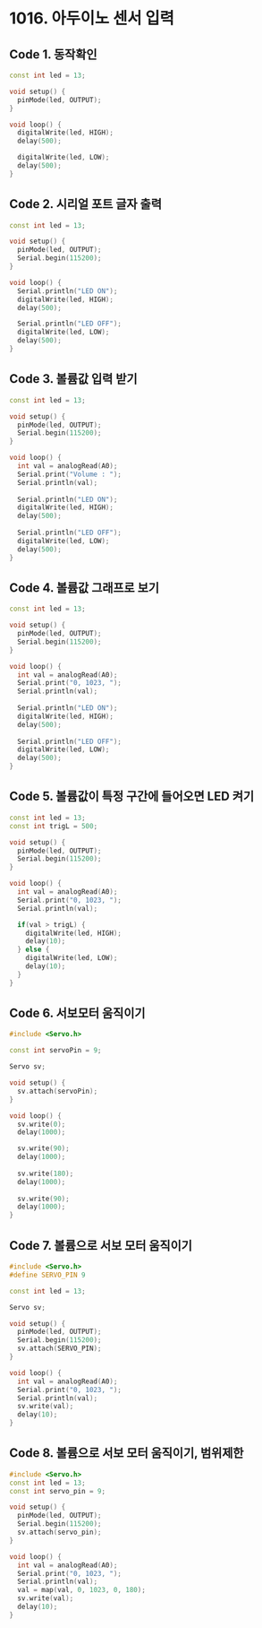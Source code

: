 # 1016. 아두이노 센서 입력

## Code 1. 동작확인

```cpp title="led-blink.ino" linenums="1" hl_lines="4"
const int led = 13;

void setup() {
  pinMode(led, OUTPUT);
}

void loop() {
  digitalWrite(led, HIGH);
  delay(500);

  digitalWrite(led, LOW);
  delay(500);
}
```

## Code 2. 시리얼 포트 글자 출력
```cpp title="led-serial1.ino" linenums="1" hl_lines="5"
const int led = 13;

void setup() {
  pinMode(led, OUTPUT);
  Serial.begin(115200);
}

void loop() {
  Serial.println("LED ON");
  digitalWrite(led, HIGH);
  delay(500);

  Serial.println("LED OFF");
  digitalWrite(led, LOW);
  delay(500);
}
```

## Code 3. 볼륨값 입력 받기
```cpp title="led-serial2.ino" linenums="1" hl_lines="4"
const int led = 13;

void setup() {
  pinMode(led, OUTPUT);
  Serial.begin(115200);
}

void loop() {
  int val = analogRead(A0);
  Serial.print("Volume : ");
  Serial.println(val);
  
  Serial.println("LED ON");
  digitalWrite(led, HIGH);
  delay(500);
  
  Serial.println("LED OFF");
  digitalWrite(led, LOW);
  delay(500);
}
```

## Code 4. 볼륨값 그래프로 보기
```cpp title="led-serial3.ino" linenums="1" hl_lines="4"
const int led = 13;

void setup() {
  pinMode(led, OUTPUT);
  Serial.begin(115200);
}

void loop() {
  int val = analogRead(A0);
  Serial.print("0, 1023, ");
  Serial.println(val);
  
  Serial.println("LED ON");
  digitalWrite(led, HIGH);
  delay(500);
  
  Serial.println("LED OFF");
  digitalWrite(led, LOW);
  delay(500);
}
```

## Code 5. 볼륨값이 특정 구간에 들어오면 LED 켜기
```cpp title="led-serial4.ino" linenums="1" hl_lines="4"
const int led = 13;
const int trigL = 500;

void setup() {
  pinMode(led, OUTPUT);
  Serial.begin(115200);
}

void loop() {
  int val = analogRead(A0);
  Serial.print("0, 1023, ");
  Serial.println(val);

  if(val > trigL) {
    digitalWrite(led, HIGH);
    delay(10);
  } else {
    digitalWrite(led, LOW);
    delay(10);
  }
}
```

## Code 6. 서보모터 움직이기
```cpp title="servo.ino" linenums="1" hl_lines="1"
#include <Servo.h>

const int servoPin = 9;

Servo sv;

void setup() {
  sv.attach(servoPin);
}

void loop() {
  sv.write(0);
  delay(1000);

  sv.write(90);
  delay(1000);
  
  sv.write(180);
  delay(1000);
  
  sv.write(90);
  delay(1000);
}

```

## Code 7. 볼륨으로 서보 모터 움직이기
```cpp title="serial-servo1.ino" linenums="1" hl_lines="4"
#include <Servo.h>
#define SERVO_PIN 9

const int led = 13;

Servo sv;

void setup() {
  pinMode(led, OUTPUT);
  Serial.begin(115200);
  sv.attach(SERVO_PIN);
}

void loop() {
  int val = analogRead(A0);
  Serial.print("0, 1023, ");
  Serial.println(val);
  sv.write(val);
  delay(10);
}
```

## Code 8. 볼륨으로 서보 모터 움직이기, 범위제한
```cpp title="serial-servo2.ino" linenums="1" hl_lines="15"
#include <Servo.h>
const int led = 13;
const int servo_pin = 9;

void setup() {
  pinMode(led, OUTPUT);
  Serial.begin(115200);
  sv.attach(servo_pin);
}

void loop() {
  int val = analogRead(A0);
  Serial.print("0, 1023, ");
  Serial.println(val);
  val = map(val, 0, 1023, 0, 180);
  sv.write(val);
  delay(10);
}
```